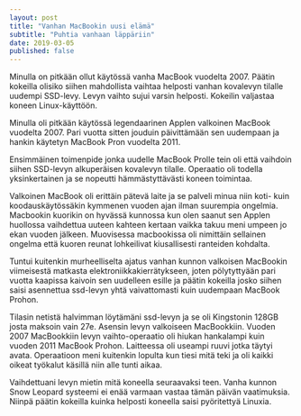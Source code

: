 ```yaml
---
layout: post
title: "Vanhan MacBookin uusi elämä"
subtitle: "Puhtia vanhaan läppäriin"
date: 2019-03-05
published: false
---
```


Minulla on pitkään ollut käytössä vanha MacBook vuodelta 2007. Päätin kokeilla olisiko siihen mahdollista vaihtaa helposti vanhan kovalevyn tilalle uudempi SSD-levy. Levyn vaihto sujui varsin helposti. Kokeilin valjastaa koneen Linux-käyttöön. 

Minulla oli pitkään käytössä legendaarinen Applen valkoinen MacBook vuodelta 2007. Pari vuotta sitten jouduin päivittämään sen uudempaan ja hankin käytetyn MacBook Pron vuodelta 2011.

Ensimmäinen toimenpide jonka uudelle MacBook Prolle tein oli että vaihdoin siihen SSD-levyn alkuperäisen kovalevyn tilalle. Operaatio oli todella yksinkertainen ja se nopeutti hämmästyttävästi koneen toimintaa. 

Valkoinen MacBook oli erittäin pätevä laite ja se palveli minua niin koti- kuin koodauskäytössäkin kymmenen vuoden ajan ilman suurempia ongelmia. Macbookin kuorikin on hyvässä kunnossa kun olen saanut sen Applen huollossa vaihdettua uuteen kahteen kertaan vaikka takuu meni umpeen jo ekan vuoden jälkeen. Muovisessa macbookissa oli nimittäin sellainen ongelma että kuoren reunat lohkeilivat kiusallisesti ranteiden kohdalta.

Tuntui kuitenkin murheelliselta ajatus vanhan kunnon valkoisen MacBookin viimeisestä matkasta elektroniikkakierrätykseen, joten pölytyttyään pari vuotta kaapissa kaivoin sen uudelleen esille ja päätin kokeilla josko siihen saisi asennettua ssd-levyn yhtä vaivattomasti kuin uudempaan MacBook Prohon.

Tilasin netistä halvimman löytämäni ssd-levyn ja se oli Kingstonin 128GB josta maksoin vain 27e. Asensin levyn valkoiseen MacBookkiin. Vuoden 2007 MacBookkiin levyn vaihto-operaatio oli hiukan hankalampi kuin vuoden 2011 MacBook Prohon. Laitteessa oli useampi ruuvi jotka täytyi avata. Operaatioon meni kuitenkin lopulta kun tiesi mitä teki ja oli kaikki oikeat työkalut käsillä niin alle tunti aikaa.

Vaihdettuani levyn mietin mitä koneella seuraavaksi teen. Vanha kunnon Snow Leopard systeemi ei enää varmaan vastaa tämän päivän vaatimuksia. Niinpä päätin kokeilla kuinka helposti koneella saisi pyöritettyä Linuxia.

